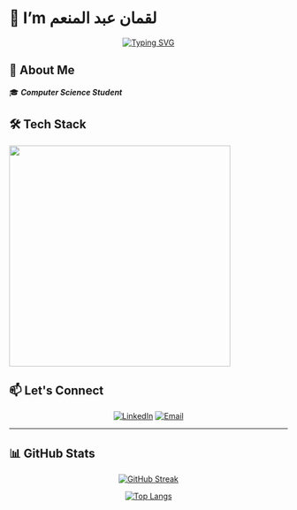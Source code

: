 # 👋 I’m **لقمان عبد المنعم**

<div align="center">
  
[![Typing SVG](https://readme-typing-svg.herokuapp.com?font=Fira+Code&pause=1000&color=2E97A7&center=true&vCenter=true&width=435&lines=AI+Enthusiast;Backend+Developer;Low-Level+Programming+Aficionado)](https://git.io/typing-svg)

</div>

## 🚀 About Me

🎓 ***Computer Science Student***

## 🛠️ Tech Stack

<img src="https://skillicons.dev/icons?i=c,php,java,html,css,laravel,mysql,linux,git" width="400" />

## 📫 Let's Connect

<div align="center">

[![LinkedIn](https://img.shields.io/badge/LinkedIn-0077B5?style=for-the-badge&logo=linkedin&logoColor=white)](https://www.linkedin.com/in/lokman-abdelmonam-brahmia-18732a329/)
[![Email](https://img.shields.io/badge/Email-D14836?style=for-the-badge&logo=gmail&logoColor=white)](mailto:brahmialokman16@gmail.com)

</div>


---
## 📊 GitHub Stats

<div align="center">
  
[![GitHub Streak](https://github-readme-streak-stats.herokuapp.com/?user=Loqman&theme=tokyonight)](https://git.io/streak-stats)
  
[![Top Langs](https://github-readme-stats.vercel.app/api/top-languages/?username=Loqman&layout=compact&theme=tokyonight)](https://github.com/anuraghazra/github-readme-stats)

</div>







<!---
Skylok-24/Skylok-24 is a ✨ special ✨ repository because its `README.md` (this file) appears on your GitHub profile.
You can click the Preview link to take a look at your changes.
--->
